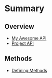 # Summary

## Overview

* [My Awesome API](README.md)
* [Project API](project-api.md)

## Methods

* [Defining Methods](methods.md)

